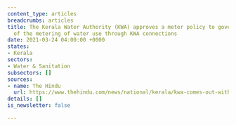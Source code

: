 ```yaml
---
content_type: articles
breadcrumbs: articles
title: The Kerala Water Authority (KWA) approves a meter policy to govern all aspects
  of the metering of water use through KWA connections
date: 2021-03-24 04:00:00 +0000
states:
- Kerala
sectors:
- Water & Sanitation
subsectors: []
sources:
- name: The Hindu
  url: https://www.thehindu.com/news/national/kerala/kwa-comes-out-with-meter-policy/article34124685.ece
details: []
is_newsletter: false

---
```

